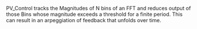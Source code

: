 PV_Control tracks the Magnitudes of N bins of an FFT and reduces output of those Bins whose magnitude exceeds a threshold for a finite period. This can result in an arpeggiation of feedback that unfolds over time.